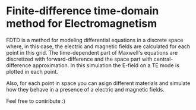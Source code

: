 # Finite-difference time-domain method for Electromagnetism

FDTD is a method for modeling differential equations in a discrete space where, in this case, the electric and magnetic fields are calculated for each point in this grid. The time-dependent part of Maxwell's equations are discretized with forward-difference and the space part with central-difference approximation. In this simulation the E-field on a TE mode is plotted in each point.

Also, for each point in space you can asign different materials and simulate how they behave in a presence of a electric and magnetic fields.

Feel free to contribute :)
